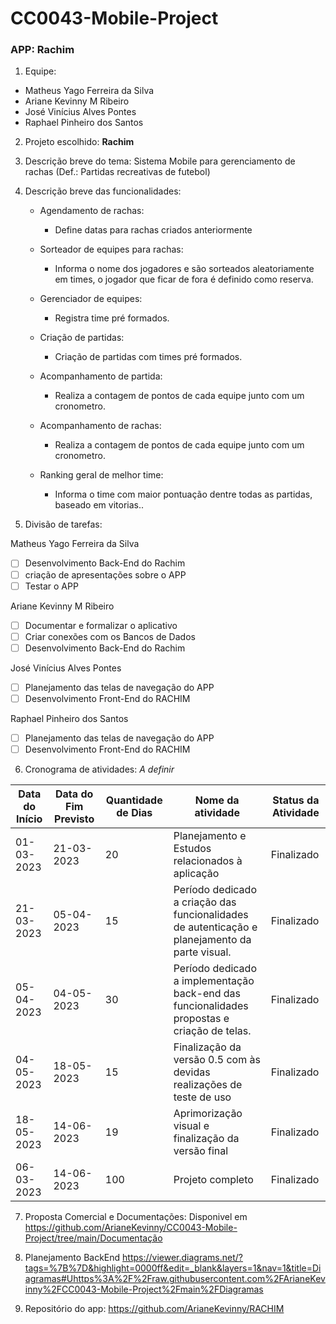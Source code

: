 # CC0043-Mobile-Project

### **APP: Rachim**

1. Equipe:

- Matheus Yago Ferreira da Silva
- Ariane Kevinny M Ribeiro
- José Vinícius Alves Pontes
- Raphael Pinheiro dos Santos

2. Projeto escolhido: **Rachim**

3. Descrição breve do tema: Sistema Mobile para gerenciamento de rachas (Def.: Partidas recreativas de futebol) 

4. Descrição breve das funcionalidades:

   * Agendamento de rachas:
   
      * Define datas para rachas criados anteriormente
 
   * Sorteador de equipes para rachas:
   
      * Informa o nome dos jogadores e são sorteados aleatoriamente em times, o jogador que ficar de fora é definido como reserva.
          
   * Gerenciador de equipes:

      * Registra time pré formados.
 
   * Criação de partidas:
   
      * Criação de partidas com times pré formados.
   
   * Acompanhamento de partida:
   
      * Realiza a contagem de pontos de cada equipe junto com um cronometro.

   * Acompanhamento de rachas:
   
      * Realiza a contagem de pontos de cada equipe junto com um cronometro.

   * Ranking geral de melhor time:

      * Informa o time com maior pontuação dentre todas as partidas,  baseado em vitorias..

5. Divisão de tarefas:

Matheus Yago Ferreira da Silva
- [ ] Desenvolvimento Back-End do Rachim
- [ ] criação de apresentações sobre o APP 
- [ ] Testar o APP

Ariane Kevinny M Ribeiro
- [ ] Documentar e formalizar o aplicativo
- [ ] Criar conexões com os Bancos de Dados 
- [ ] Desenvolvimento Back-End do Rachim

José Vinícius Alves Pontes
- [ ] Planejamento das telas de navegação do APP
- [ ] Desenvolvimento Front-End do RACHIM

Raphael Pinheiro dos Santos
- [ ] Planejamento das telas de navegação do APP
- [ ] Desenvolvimento Front-End do RACHIM

6. Cronograma de atividades: *A definir*

| Data  do Início | Data do Fim Previsto | Quantidade de Dias | Nome da atividade | Status da Atividade |
|---|---|---|---|---|
| 01-03-2023 | 21-03-2023 | 20 | Planejamento e Estudos relacionados à aplicação | Finalizado |
| 21-03-2023 | 05-04-2023 | 15 | Período dedicado a criação das funcionalidades de autenticação e planejamento da parte visual. | Finalizado |
| 05-04-2023 | 04-05-2023 | 30 | Período dedicado a implementação back-end das funcionalidades propostas e criação de telas. | Finalizado | 
| 04-05-2023 | 18-05-2023 | 15 | Finalização da versão 0.5 com às devidas realizações de teste de uso | Finalizado |
| 18-05-2023 | 14-06-2023 | 19 | Aprimorização visual e finalização da versão final | Finalizado | 
| 06-03-2023 | 14-06-2023 | 100 | Projeto completo | Finalizado |

7. Proposta Comercial e Documentações: Disponivel em 
https://github.com/ArianeKevinny/CC0043-Mobile-Project/tree/main/Documentação

8. Planejamento BackEnd
https://viewer.diagrams.net/?tags=%7B%7D&highlight=0000ff&edit=_blank&layers=1&nav=1&title=Diagramas#Uhttps%3A%2F%2Fraw.githubusercontent.com%2FArianeKevinny%2FCC0043-Mobile-Project%2Fmain%2FDiagramas

9. Repositório do app: https://github.com/ArianeKevinny/RACHIM
